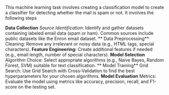 This machine learning task involves creating a classification model to create a classifier for detecting whether the mail is spam or not.
It involves the following steps




**Data Collection**
*Source Identification*: Identify and gather datasets containing labeled email data (spam or ham). Common sources include public datasets like the Enron email dataset.
** Data Preprocessing**
Cleaning: Remove any irrelevant or noisy data (e.g., HTML tags, special characters).
**Feature Engineering:** Create additional features if needed (e.g., email length, number of special characters).
**Model Selection**
Algorithm Choice: Select appropriate algorithms (e.g., Naive Bayes, Random Forest, SVM) suitable for text classification.
** Model Training**
Grid Search: Use Grid Search with Cross-Validation to find the best hyperparameters for your chosen algorithms.
**Model Evaluation**
Metrics: Evaluate the model using metrics like accuracy, precision, recall, and F1-score on the testing set.
